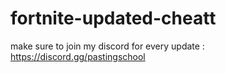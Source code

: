 # fortnite-updated-cheatt

make sure to join my discord for every update : 
https://discord.gg/pastingschool
 
